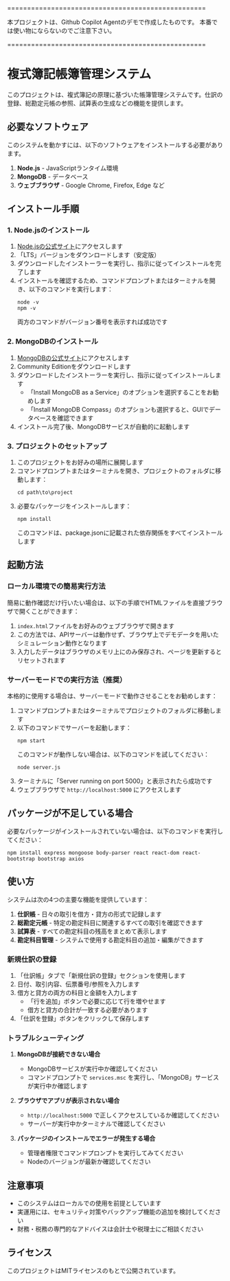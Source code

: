 ==================================================

本プロジェクトは、Github Copilot Agentのデモで作成したものです。
本番では使い物にならないのでご注意下さい。

==================================================

# 複式簿記帳簿管理システム

このプロジェクトは、複式簿記の原理に基づいた帳簿管理システムです。仕訳の登録、総勘定元帳の参照、試算表の生成などの機能を提供します。

## 必要なソフトウェア

このシステムを動かすには、以下のソフトウェアをインストールする必要があります。

1. **Node.js** - JavaScriptランタイム環境
2. **MongoDB** - データベース
3. **ウェブブラウザ** - Google Chrome, Firefox, Edge など

## インストール手順

### 1. Node.jsのインストール

1. [Node.jsの公式サイト](https://nodejs.org/)にアクセスします
2. 「LTS」バージョンをダウンロードします（安定版）
3. ダウンロードしたインストーラーを実行し、指示に従ってインストールを完了します
4. インストールを確認するため、コマンドプロンプトまたはターミナルを開き、以下のコマンドを実行します：
   ```
   node -v
   npm -v
   ```
   両方のコマンドがバージョン番号を表示すれば成功です

### 2. MongoDBのインストール

1. [MongoDBの公式サイト](https://www.mongodb.com/try/download/community)にアクセスします
2. Community Editionをダウンロードします
3. ダウンロードしたインストーラーを実行し、指示に従ってインストールします
   - 「Install MongoDB as a Service」のオプションを選択することをお勧めします
   - 「Install MongoDB Compass」のオプションも選択すると、GUIでデータベースを確認できます
4. インストール完了後、MongoDBサービスが自動的に起動します

### 3. プロジェクトのセットアップ

1. このプロジェクトをお好みの場所に展開します
2. コマンドプロンプトまたはターミナルを開き、プロジェクトのフォルダに移動します：
   ```
   cd path\to\project
   ```
3. 必要なパッケージをインストールします：
   ```
   npm install
   ```
   このコマンドは、package.jsonに記載された依存関係をすべてインストールします

## 起動方法

### ローカル環境での簡易実行方法

簡易に動作確認だけ行いたい場合は、以下の手順でHTMLファイルを直接ブラウザで開くことができます：

1. `index.html`ファイルをお好みのウェブブラウザで開きます
2. この方法では、APIサーバーは動作せず、ブラウザ上でデモデータを用いたシミュレーション動作となります
3. 入力したデータはブラウザのメモリ上にのみ保存され、ページを更新するとリセットされます

### サーバーモードでの実行方法（推奨）

本格的に使用する場合は、サーバーモードで動作させることをお勧めします：

1. コマンドプロンプトまたはターミナルでプロジェクトのフォルダに移動します
2. 以下のコマンドでサーバーを起動します：
   ```
   npm start
   ```
   このコマンドが動作しない場合は、以下のコマンドを試してください：
   ```
   node server.js
   ```
3. ターミナルに「Server running on port 5000」と表示されたら成功です
4. ウェブブラウザで `http://localhost:5000` にアクセスします

## パッケージが不足している場合

必要なパッケージがインストールされていない場合は、以下のコマンドを実行してください：

```
npm install express mongoose body-parser react react-dom react-bootstrap bootstrap axios
```

## 使い方

システムは次の4つの主要な機能を提供しています：

1. **仕訳帳** - 日々の取引を借方・貸方の形式で記録します
2. **総勘定元帳** - 特定の勘定科目に関連するすべての取引を確認できます
3. **試算表** - すべての勘定科目の残高をまとめて表示します
4. **勘定科目管理** - システムで使用する勘定科目の追加・編集ができます

### 新規仕訳の登録

1. 「仕訳帳」タブで「新規仕訳の登録」セクションを使用します
2. 日付、取引内容、伝票番号/参照を入力します
3. 借方と貸方の両方の科目と金額を入力します
   - 「行を追加」ボタンで必要に応じて行を増やせます
   - 借方と貸方の合計が一致する必要があります
4. 「仕訳を登録」ボタンをクリックして保存します

### トラブルシューティング

1. **MongoDBが接続できない場合**
   - MongoDBサービスが実行中か確認してください
   - コマンドプロンプトで `services.msc` を実行し、「MongoDB」サービスが実行中か確認します

2. **ブラウザでアプリが表示されない場合**
   - `http://localhost:5000` で正しくアクセスしているか確認してください
   - サーバーが実行中かターミナルで確認してください

3. **パッケージのインストールでエラーが発生する場合**
   - 管理者権限でコマンドプロンプトを実行してみてください
   - Nodeのバージョンが最新か確認してください

## 注意事項

- このシステムはローカルでの使用を前提としています
- 実運用には、セキュリティ対策やバックアップ機能の追加を検討してください
- 財務・税務の専門的なアドバイスは会計士や税理士にご相談ください

## ライセンス

このプロジェクトはMITライセンスのもとで公開されています。
